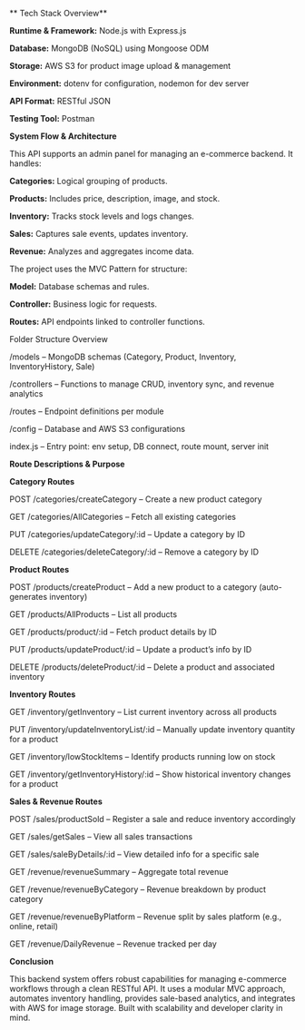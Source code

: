 ** Tech Stack Overview**

**Runtime & Framework:** Node.js with Express.js

**Database:** MongoDB (NoSQL) using Mongoose ODM

**Storage:** AWS S3 for product image upload & management

**Environment:** dotenv for configuration, nodemon for dev server

**API Format:** RESTful JSON

**Testing Tool:** Postman

**System Flow & Architecture**

This API supports an admin panel for managing an e-commerce backend. It handles:

**Categories:** Logical grouping of products.

**Products:** Includes price, description, image, and stock.

**Inventory:** Tracks stock levels and logs changes.

**Sales:** Captures sale events, updates inventory.

**Revenue:** Analyzes and aggregates income data.

The project uses the MVC Pattern for structure:

**Model:** Database schemas and rules.

**Controller:** Business logic for requests.

**Routes:** API endpoints linked to controller functions.

Folder Structure Overview

/models – MongoDB schemas (Category, Product, Inventory, InventoryHistory, Sale)

/controllers – Functions to manage CRUD, inventory sync, and revenue analytics

/routes – Endpoint definitions per module

/config – Database and AWS S3 configurations

index.js – Entry point: env setup, DB connect, route mount, server init



**Route Descriptions & Purpose**

**Category Routes**

POST /categories/createCategory – Create a new product category

GET /categories/AllCategories – Fetch all existing categories

PUT /categories/updateCategory/:id – Update a category by ID

DELETE /categories/deleteCategory/:id – Remove a category by ID

**Product Routes**

POST /products/createProduct – Add a new product to a category (auto-generates inventory)

GET /products/AllProducts – List all products

GET /products/product/:id – Fetch product details by ID

PUT /products/updateProduct/:id – Update a product’s info by ID

DELETE /products/deleteProduct/:id – Delete a product and associated inventory

**Inventory Routes**

GET /inventory/getInventory – List current inventory across all products

PUT /inventory/updateInventoryList/:id – Manually update inventory quantity for a product

GET /inventory/lowStockItems – Identify products running low on stock

GET /inventory/getInventoryHistory/:id – Show historical inventory changes for a product

**Sales & Revenue Routes**

POST /sales/productSold – Register a sale and reduce inventory accordingly

GET /sales/getSales – View all sales transactions

GET /sales/saleByDetails/:id – View detailed info for a specific sale

GET /revenue/revenueSummary – Aggregate total revenue

GET /revenue/revenueByCategory – Revenue breakdown by product category

GET /revenue/revenueByPlatform – Revenue split by sales platform (e.g., online, retail)

GET /revenue/DailyRevenue – Revenue tracked per day


**Conclusion**

This backend system offers robust capabilities for managing e-commerce workflows through a clean RESTful API. It uses a modular MVC approach, automates inventory handling, provides sale-based analytics, and integrates with AWS for image storage. Built with scalability and developer clarity in mind.
